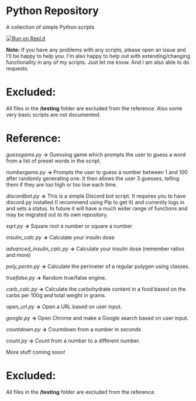 # Python Repository
A collection of simple Python scripts

[![Run on Repl.it](https://repl.it/badge/github/iSaluki/python)](https://repl.it/github/iSaluki/python)

**Note:** If you have any problems with any scripts, please open an issue and I'll be happy to help you. I'm also happy to help out with extending/changing functionality in any of my scripts. Just let me know.
And I am also able to do requests.

# Excluded:

All files in the **/testing** folder are excluded from the reference.
Also some very basic scripts are not documented.


# Reference:

*guessgame.py* **->** Guessing game which prompts the user to guess a word from a list of preset words in the script.

*numbergame.py* **->** Prompts the user to guess a number between 1 and 100 after randomly generating one. It then allows the user 3 guesses, telling them if they are too high or too low each time.

*discordbot.py* **->** This is a simple Discord bot script. It requires you to have discord.py installed (I recommend using Pip to get it) and currently logs in and sets a status. In future it will have a much wider range of functions and may be migrated out to its own repository.

*sqrt.py* **->** Square root a number or square a number

*insulin_calc.py* **->** Calculate your insulin dose

*advanced_insulin_calc.py* **->** Calculate your insulin dose (remember ratios and more)

*poly_perim.py* **->** Calculate the perimeter of a regular polygon using classes.

*truefalse.py* **->** Random true/false engine.

*carb_calc.py* **->** Calculate the carbohydrate content in a food based on the carbs per 100g and total weight in grams.

*open_url.py* **->** Open a URL based on user input.

*google.py* **->** Open Chrome and make a Google search based on user input.

*countdown.py* **->** Countdown from a number in seconds

*count.py* **->** Count from a number to a different number.

More stuff coming soon!

# Excluded:

All files in the **/testing** folder are excluded from the reference.
